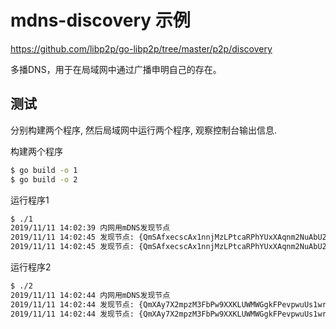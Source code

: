 # mdns-discovery 示例

https://github.com/libp2p/go-libp2p/tree/master/p2p/discovery

多播DNS，用于在局域网中通过广播申明自己的存在。

## 测试

分别构建两个程序, 然后局域网中运行两个程序, 观察控制台输出信息.

构建两个程序
```bash
$ go build -o 1
$ go build -o 2
```

运行程序1
```bash
$ ./1
2019/11/11 14:02:39 内网用mDNS发现节点
2019/11/11 14:02:45 发现节点: {QmSAfxecscAx1nnjMzLPtcaRPhYUxXAqnm2NuAbU2K9t9M: [/ip4/172.17.0.1/tcp/40875]}
2019/11/11 14:02:45 发现节点: {QmSAfxecscAx1nnjMzLPtcaRPhYUxXAqnm2NuAbU2K9t9M: [/ip4/172.17.0.1/tcp/40875]}
```

运行程序2
```bash
$ ./2
2019/11/11 14:02:44 内网用mDNS发现节点
2019/11/11 14:02:44 发现节点: {QmXAy7X2mpzM3FbPw9XXKLUWMWGgkFPevpwuUs1wrxyd1q: [/ip4/172.17.0.1/tcp/36203]}
2019/11/11 14:02:44 发现节点: {QmXAy7X2mpzM3FbPw9XXKLUWMWGgkFPevpwuUs1wrxyd1q: [/ip4/172.17.0.1/tcp/36203]}
```